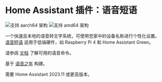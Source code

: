 # Home Assistant 插件：语音短语

![支持 aarch64 架构][aarch64-shield] ![支持 amd64 架构][amd64-shield]

一个快速且本地的语音转文字系统，可使用您家中的设备名称进行个性化设置。
[语音短语](https://github.com/OHF-voice/speech-to-phrase) 适用于低端硬件，如 Raspberry Pi 4 和 Home Assistant Green。

请参阅 [文档](http://github.com/OHF-voice/speech-to-phrase) 了解可用的语音命令。

基于 [语音之年](https://www.home-assistant.io/blog/2022/12/20/year-of-voice/) 构建。

需要 Home Assistant 2023.11 或更高版本。

[aarch64-shield]: https://img.shields.io/badge/aarch64-yes-green.svg
[amd64-shield]: https://img.shields.io/badge/amd64-yes-green.svg
[armv7-shield]: https://img.shields.io/badge/armv7-no-red.svg
[armhf-shield]: https://img.shields.io/badge/armhf-no-red.svg
[i386-shield]: https://img.shields.io/badge/i386-no-red.svg